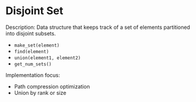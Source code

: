 # Disjoint Set

Description: Data structure that keeps track of a set of elements partitioned into disjoint subsets.

- `make_set(element)`
- `find(element)`
- `union(element1, element2)`
- `get_num_sets()`

Implementation focus:

- Path compression optimization
- Union by rank or size
